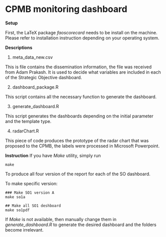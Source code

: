 CPMB monitoring dashboard
=========================


**Setup**

First, the LaTeX package *faoscorecard* needs to be install on the
machine. Please refer to installation instruction depending on your
operating system.

**Descriptions**

1. meta_data_new.csv

This is file contains the dissemination information, the file was
received from Adam Prakash. It is used to decide what variables are
included in each of the Strategic Objective dashboard.

2. dashboard_package.R

This script contains all the necessary function to generate the dashboard.

3. generate_dashboard.R

This script generates the dashboards depending on the initial
parameter and the template type.

4. radarChart.R

This piece of code produces the prototype of the radar chart that was
proposed to the CPMB, the labels were processed in Microsoft
Powerpoint.


**Instruction**
If you have *Make* utility, simply run

```
make
```

To produce all four version of the report for each of the SO
dashboard. 

To make specific version:

```
### Make SO1 version A
make so1a

## Make all SO1 deshboard
make so1pdf
```


If *Make* is not available, then manually change them in
*generate_dashboard.R* to generate the desired dashboard and the
folders become irrelevant.



